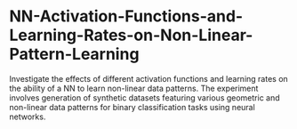 # NN-Activation-Functions-and-Learning-Rates-on-Non-Linear-Pattern-Learning
Investigate the effects of different activation functions and learning rates on the ability of a NN to learn non-linear data patterns. The experiment involves generation of synthetic datasets featuring various geometric and non-linear data patterns for binary classification tasks using neural networks.
